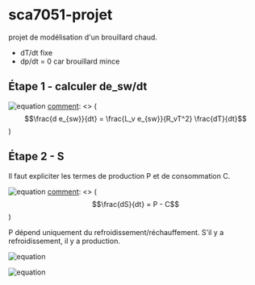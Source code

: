 # sca7051-projet

projet de modélisation d'un brouillard chaud.

- dT/dt fixe
- dp/dt = 0 car brouillard mince

## Étape 1 - calculer de_sw/dt

![equation](https://latex.codecogs.com/gif.latex?\frac{d&space;e_{sw}}{dt}&space;=&space;\frac{L_v&space;e_{sw}}{R_vT^2}&space;\frac{dT}{dt})
[comment]: <> ($$\frac{d e_{sw}}{dt} = \frac{L_v e_{sw}}{R_vT^2} \frac{dT}{dt}$$)

## Étape 2 - S

Il faut expliciter les termes de production  P et de consommation C.

![equation](https://latex.codecogs.com/gif.latex?\frac{dS}{dt}&space;=&space;P&space;-&space;C)
[comment]: <> ($$\frac{dS}{dt} = P - C$$)


P dépend uniquement du refroidissement/réchauffement. S'il y a refroidissement, il y a production.

![equation](https://latex.codecogs.com/gif.latex?P&space;=&space;-&space;\frac{S}{e_{sw}}&space;\frac{d&space;e_{sw}}{dt}&space;=&space;-&space;S&space;\frac{L_v}{R_v&space;T^2}&space;\frac{dT}{dt})

![equation](https://latex.codecogs.com/gif.latex?C&space;=&space;-&space;\frac{1}{e_{sw}}&space;\frac{R_v}{R_d}&space;p&space;\frac{dq_w}{dt})

[comment]: <> ($$P = - \frac{S}{e_{sw}} \frac{d e_{sw}}{dt} = - S \frac{L_v}{R_v T^2} \frac{dT}{dt}$$)
[comment]: <> ($$C = - \frac{1}{e_{sw}} \frac{R_v}{R_d} p \frac{dq_w}{dt}$$)

